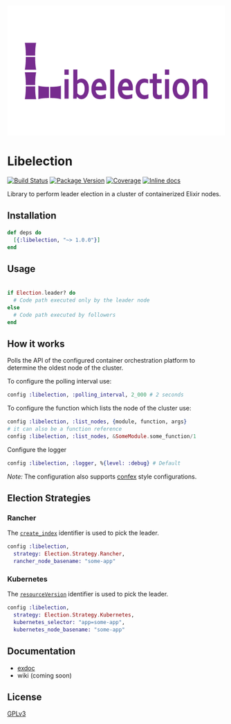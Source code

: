 <p align="center"><img src="design/logo.png" alt="libelection" height="300px"></p>


# Libelection

[![Build Status](https://travis-ci.org/quiqupltd/libelection.svg?branch=master)](https://travis-ci.org/quiqupltd/libelection)
[![Package Version](https://img.shields.io/hexpm/v/libelection.svg)](https://hex.pm/packages/libelection)
[![Coverage](https://coveralls.io/repos/github/quiqupltd/libelection/badge.svg?branch=master)](https://coveralls.io/repos/github/quiqupltd/libelection)
[![Inline docs](https://inch-ci.org/github/quiqupltd/libelection.svg?branch=master)](https://inch-ci.org/github/quiqupltd/libelection)

Library to perform leader election in a cluster of containerized Elixir nodes.

## Installation

```elixir
def deps do
  [{:libelection, "~> 1.0.0"}]
end
```

## Usage

```elixir

if Election.leader? do
  # Code path executed only by the leader node
else
  # Code path executed by followers
end
```

## How it works

Polls the API of the configured container orchestration platform to determine the oldest node of the cluster.

To configure the polling interval use:

```elixir
config :libelection, :polling_interval, 2_000 # 2 seconds
```

To configure the function which lists the node of the cluster use:

```elixir
config :libelection, :list_nodes, {module, function, args}
# it can also be a function reference
config :libelection, :list_nodes, &SomeModule.some_function/1
```

Configure the logger
```elixir
config :libelection, :logger, %{level: :debug} # Default
```

*Note:* The configuration also supports [confex](https://hex.pm/packages/confex) style configurations.

## Election Strategies

### Rancher

The [`create_index`](http://rancher.com/docs/rancher/v1.2/en/rancher-services/metadata-service/#container) identifier is used to pick the leader.

```elixir
config :libelection,
  strategy: Election.Strategy.Rancher,
  rancher_node_basename: "some-app"
```

### Kubernetes

The [`resourceVersion`](https://kubernetes.io/docs/reference/generated/federation/v1/definitions/) identifier
is used to pick the leader.

```elixir
config :libelection,
  strategy: Election.Strategy.Kubernetes,
  kubernetes_selector: "app=some-app",
  kubernetes_node_basename: "some-app"
```

## Documentation

* [exdoc](https://hexdocs.pm/libelection/)
* wiki (coming soon)

## License

[GPLv3](https://github.com/quiqupltd/libelection/blob/master/LICENSE.md)
